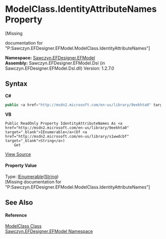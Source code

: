 # ModelClass.IdentityAttributeNames Property 
 

\[Missing <summary> documentation for "P:Sawczyn.EFDesigner.EFModel.ModelClass.IdentityAttributeNames"\]

**Namespace:**&nbsp;<a href="N_Sawczyn_EFDesigner_EFModel">Sawczyn.EFDesigner.EFModel</a><br />**Assembly:**&nbsp;Sawczyn.EFDesigner.EFModel.Dsl (in Sawczyn.EFDesigner.EFModel.Dsl.dll) Version: 1.2.7.0

## Syntax

**C#**<br />
``` C#
public <a href="http://msdn2.microsoft.com/en-us/library/9eekhta0" target="_blank">IEnumerable</a><<a href="http://msdn2.microsoft.com/en-us/library/s1wwdcbf" target="_blank">string</a>> IdentityAttributeNames { get; }
```

**VB**<br />
``` VB
Public ReadOnly Property IdentityAttributeNames As <a href="http://msdn2.microsoft.com/en-us/library/9eekhta0" target="_blank">IEnumerable</a>(Of <a href="http://msdn2.microsoft.com/en-us/library/s1wwdcbf" target="_blank">String</a>)
	Get
```

<a href="https://github.com/msawczyn/EFDesigner/tree/master/src/Dsl/CustomCode/Partials/ModelClass.cs#L33" title="View the source code">View Source</a><br />

#### Property Value
Type: <a href="http://msdn2.microsoft.com/en-us/library/9eekhta0" target="_blank">IEnumerable</a>(<a href="http://msdn2.microsoft.com/en-us/library/s1wwdcbf" target="_blank">String</a>)<br />\[Missing <value> documentation for "P:Sawczyn.EFDesigner.EFModel.ModelClass.IdentityAttributeNames"\]

## See Also


#### Reference
<a href="T_Sawczyn_EFDesigner_EFModel_ModelClass">ModelClass Class</a><br /><a href="N_Sawczyn_EFDesigner_EFModel">Sawczyn.EFDesigner.EFModel Namespace</a><br />